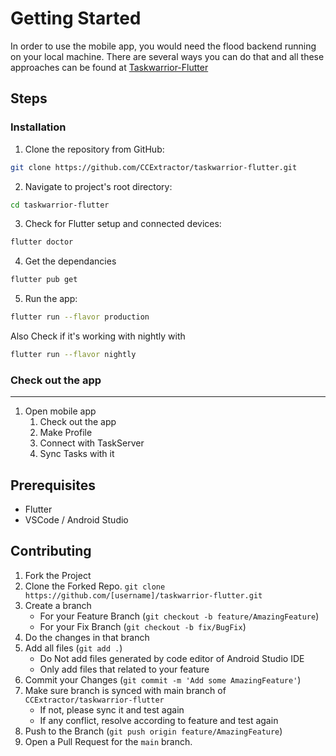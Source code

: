 <!-- CONTRIBUTING -->

<!-- GETTING STARTED -->

# Getting Started

In order to use the mobile app, you would need the flood backend running on your local machine. There are several ways
you can do that and all these approaches can be found at [Taskwarrior-Flutter](https://github.com/CCExtractor/taskwarrior-flutter/wiki)


## Steps

### Installation 
1. Clone the repository from GitHub:

```bash
git clone https://github.com/CCExtractor/taskwarrior-flutter.git
```

2. Navigate to project's root directory:

```bash
cd taskwarrior-flutter
```

3. Check for Flutter setup and connected devices:

```bash
flutter doctor
```

4. Get the dependancies

```bash
flutter pub get
```

5. Run the app:

```bash
flutter run --flavor production
```
Also Check if it's working with nightly with
```bash
flutter run --flavor nightly
```

### Check out the app
___


1. Open mobile app
   1. Check out the app
   2. Make Profile
   3. Connect with TaskServer
   4. Sync Tasks with it


## Prerequisites

* Flutter
* VSCode / Android Studio

## Contributing

1. Fork the Project
2. Clone the Forked Repo. `git clone https://github.com/[username]/taskwarrior-flutter.git`
3. Create a branch
	- For your Feature Branch (`git checkout -b feature/AmazingFeature`)
	- For your Fix Branch (`git checkout -b fix/BugFix`)
4. Do the changes in that branch
5. Add all files (`git add .`)
	- Do Not add files generated by code editor of Android Studio IDE
	- Only add files that related to your feature
6. Commit your Changes (`git commit -m 'Add some AmazingFeature'`)
7. Make sure branch is synced with main branch of `CCExtractor/taskwarrior-flutter`
	- If not, please sync it and test again
	- If any conflict, resolve according to feature and test again
7. Push to the Branch (`git push origin feature/AmazingFeature`)
8. Open a Pull Request for the `main` branch.
